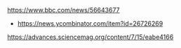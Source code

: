 https://www.bbc.com/news/56643677
* https://news.ycombinator.com/item?id=26726269

https://advances.sciencemag.org/content/7/15/eabe4166